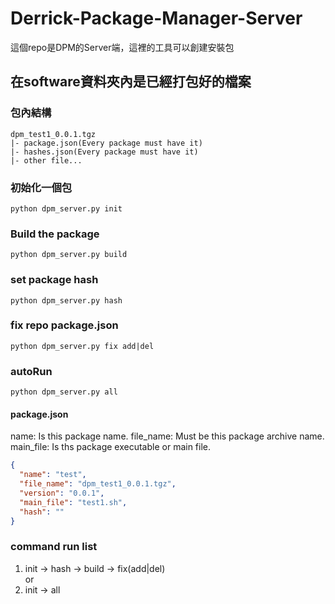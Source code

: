 # Derrick-Package-Manager-Server
這個repo是DPM的Server端，這裡的工具可以創建安裝包
## 在software資料夾內是已經打包好的檔案
### 包內結構
```
dpm_test1_0.0.1.tgz
|- package.json(Every package must have it)
|- hashes.json(Every package must have it)
|- other file...
```
### 初始化一個包
```shell
python dpm_server.py init
```
### Build the package
```shell
python dpm_server.py build
```
### set package hash
```shell
python dpm_server.py hash
```
### fix repo package.json
```shell
python dpm_server.py fix add|del
```
### autoRun
```shell
python dpm_server.py all
```

#### package.json
name: Is this package name.
file_name: Must be this package archive name.
main_file: Is ths package executable or main file. 
```json
{
  "name": "test",
  "file_name": "dpm_test1_0.0.1.tgz",
  "version": "0.0.1",
  "main_file": "test1.sh",
  "hash": ""
}
```
### command run list
1. init -> hash -> build -> fix(add|del)<br>or<br>
2. init -> all
